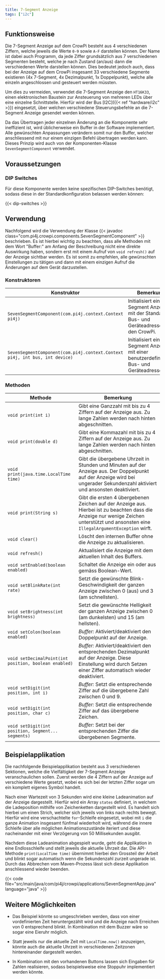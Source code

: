 ```yaml
---
title: 7-Segment Anzeige
tags: ["i2c"]
---
```


## Funktionsweise

Die 7-Segment Anzeige auf dem CrowPi besteht aus 4 verschiedenen Ziffern, welche jeweils die Werte `0-9` sowie `A-F` darstellen können. 
Der Name ist dabei auch Programm, da jede Ziffer grundsätzlich aus 7 verschiedenen Segmenten besteht, welche je nach Zustand (an/aus) 
dann die verschiedenen Werte darstellen können. Dies bedeutet jedoch auch, dass bei der Anzeige auf dem CrowPi insgesamt 33 verschiedene 
Segmente existieren (4x 7-Segment, 4x Dezimalpunkt, 1x Doppelpunkt), welche alle einzeln angeschlossen und gesteuert werden müssten.

Um dies zu vermeiden, verwendet die 7-Segment Anzeige den `HT16K33`, einen elektronischen Baustein zur Ansteuerung von mehreren LEDs 
über eine einzelne Schnittstelle. Hierfür wird der Bus [I2C]({{< ref "hardware/i2c" >}}) eingesetzt, über welchen verschiedene 
Steuerungsbefehle an die 7-Segment Anzeige gesendet werden können.

Da das Übertragen jeder einzelnen Änderung an die Komponente sehr ineffizient ist, wird üblicherweise ein Buffer in der Software 
implementiert. Alle gewünschten Anpassungen verändern somit nur den Buffer, welcher anschliessend mit nur einem einzigen Befehl übertragen 
werden kann. Dieses Prinzip wird auch von der Komponenten-Klasse `SevenSegmentComponent` verwendet.

## Voraussetzungen

### DIP Switches

Für diese Komponente werden keine spezifischen DIP-Switches benötigt, sodass diese in der Standardkonfiguration belassen werden können:

{{< dip-switches >}}

## Verwendung

Nachfolgend wird die Verwendung der Klasse {{< javadoc class="com.pi4j.crowpi.components.SevenSegmentComponent" >}} beschrieben. Es ist
hierbei wichtig zu beachten, dass alle Methoden mit dem Wort "Buffer:" am Anfang der Beschreibung nicht eine direkte Auswirkung haben,
sondern erst mit einem Aufruf von `void refresh()` auf der Anzeige sichtbar werden. Es ist somit zu empfehlen, alle gewünschten
Einstellungen zu tätigen und dann mit einem einzigen Aufruf die Änderungen auf dem Gerät darzustellen.

### Konstruktoren

| Konstruktor | Bemerkung |
| --- | --- |
| `SevenSegmentComponent(com.pi4j.context.Context pi4j)` | Initialisiert eine 7-Segment Anzeige mit der Standard Bus- und Geräteadresse für den CrowPi. |
| `SevenSegmentComponent(com.pi4j.context.Context pi4j, int bus, int device)` | Initialisiert eine 7-Segment Anzeige mit einer benutzerdefinierten Bus- und Geräteadresse. |

### Methoden

| Methode | Bemerkung |
| --- | --- |
| `void print(int i)` | Gibt eine Ganzzahl mit bis zu 4 Ziffern auf der Anzeige aus. Zu lange Zahlen werden nach hinten abgeschnitten. |
| `void print(double d)` | Gibt eine Kommazahl mit bis zu 4 Ziffern auf der Anzeige aus. Zu lange Zahlen werden nach hinten abgeschnitten. |
| `void print(java.time.LocalTime time)` | Gibt die übergebene Uhrzeit in Stunden und Minuten auf der Anzeige aus. Der Doppelpunkt auf der Anzeige wird bei ungerader Sekundenzahl aktiviert und ansonsten deaktiviert. |
| `void print(String s)` | Gibt die ersten 4 übergebenen Zeichen auf der Anzeige aus. Hierbei ist zu beachten dass die Anzeige nur wenige Zeichen unterstützt und ansonsten eine `IllegalArgumentException` wirft. |
| `void clear()` | Löscht den internen Buffer ohne die Anzeige zu aktualisieren. |
| `void refresh()` | Aktualisiert die Anzeige mit dem aktuellen Inhalt des Buffers. |
| `void setEnabled(boolean enabled)` | Schaltet die Anzeige ein oder aus gemäss Boolean-Wert. |
| `void setBlinkRate(int rate)` | Setzt die gewünschte Blink-Geschwindigkeit der ganzen Anzeige zwischen 0 (aus) und 3 (am schnellsten). |
| `void setBrightness(int brightness)` | Setzt die gewünschte Helligkeit der ganzen Anzeige zwischen 0 (am dunkelsten) und 15 (am hellsten). |
| `void setColon(boolean enabled)` | *Buffer:* Aktiviert/deaktiviert den Doppelpunkt auf der Anzeige. |
| `void setDecimalPoint(int position, boolean enabled)` | *Buffer:* Aktiviert/deaktiviert den entsprechenden Dezimalpunkt auf der Anzeige. Diese Einstellung wird durch Setzen einer Ziffer automatisch wieder deaktiviert. |
| `void setDigit(int position, int i)` | *Buffer:* Setzt die entsprechende Ziffer auf die übergebene Zahl zwischen 0 und 9. |
| `void setDigit(int position, char c)` | *Buffer:* Setzt die entsprechende Ziffer auf das übergebene Zeichen. |
| `void setDigit(int position, Segment... segments)` | *Buffer:* Setzt bei der entsprechenden Ziffer die übergebenen Segmente. |

## Beispielapplikation

Die nachfolgende Beispielapplikation besteht aus 3 verschiedenen Sektionen, welche die Vielfältigkeit der 7-Segment Anzeige veranschaulichen
sollen. Zuerst werden die 4 Ziffern auf der Anzeige auf verschiedene Werte gesetzt, wobei es sich bei der letzten Ziffer sogar um ein
komplett eigenes Symbol handelt.

Nach einer Wartezeit von 3 Sekunden wird eine kleine Ladeanimation auf der Anzeige dargestellt. Hierfür wird ein Array `states`
definiert, in welchem die Ladeposition mithilfe von Zeichenketten dargestellt wird. Es handelt sich hierbei um einen Strich, welcher sich
jeweils von links nach rechts bewegt. Hierfür wird eine verschachtelte `for`-Schleife eingesetzt, wobei mit `i` die ganze Animation
insgesamt fünfmal wiederholt wird, während die innere Schleife über alle möglichen Animationszustände iteriert und diese nacheinander mit
einer Verzögerung von 50 Millisekunden ausgibt.

Nachdem diese Ladeanimation abgespielt wurde, geht die Applikation in eine Endlosschleife und stellt jeweils die aktuelle Uhrzeit dar. Die
API-Methode `print(LocalTime time)` übernimmt hierbei den Grossteil der Arbeit und blinkt sogar automatisch wenn die Sekundenzahl zurzeit
ungerade ist. Durch das Abbrechen vom Maven-Prozess lässt sich diese Applikation anschliessend wieder beenden.

{{< code file="src/main/java/com/pi4j/crowpi/applications/SevenSegmentApp.java" language="java" >}}

## Weitere Möglichkeiten

- Das Beispiel könnte so umgeschrieben werden, dass von einer vordefinierten Zeit heruntergezählt wird und die Anzeige nach Erreichen von 0
  entsprechend blinkt. In Kombination mit dem Buzzer wäre so sogar eine Eieruhr möglich.

- Statt jeweils nur die aktuelle Zeit mit `LocalTime.now()` anzuzeigen, könnte auch die aktuelle Uhrzeit in verschiedenen Zeitzonen
  hintereinander dargestellt werden.

- In Kombination mit den vorhandenen Buttons lassen sich Eingaben für Zahlen realisieren, sodass beispielsweise eine Stoppuhr implementiert
  werden könnte.
